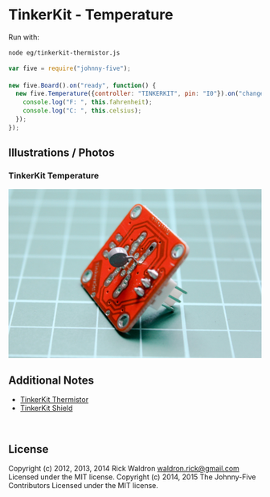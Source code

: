 <!--remove-start-->

# TinkerKit - Temperature





Run with:
```bash
node eg/tinkerkit-thermistor.js
```

<!--remove-end-->

```javascript
var five = require("johnny-five");

new five.Board().on("ready", function() {
  new five.Temperature({controller: "TINKERKIT", pin: "I0"}).on("change", function() {
    console.log("F: ", this.fahrenheit);
    console.log("C: ", this.celsius);
  });
});


```


## Illustrations / Photos


### TinkerKit Temperature



![docs/images/tinkerkit-thermistor.png](images/tinkerkit-thermistor.png)  






## Additional Notes
- [TinkerKit Thermistor](http://www.tinkerkit.com/thermistor/)
- [TinkerKit Shield](http://www.tinkerkit.com/shield/)

&nbsp;

<!--remove-start-->

## License
Copyright (c) 2012, 2013, 2014 Rick Waldron <waldron.rick@gmail.com>
Licensed under the MIT license.
Copyright (c) 2014, 2015 The Johnny-Five Contributors
Licensed under the MIT license.

<!--remove-end-->
